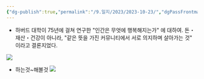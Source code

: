 ```yaml
---
{"dg-publish":true,"permalink":"/9.일지/2023/2023-10-23/","dgPassFrontmatter":true,"noteIcon":""}
---
```


- 하버드 대학이 75년에 걸쳐 연구한 "인간은 무엇에 행복해지는가" 에 대하여. 돈・재산・건강이 아니라, "같은 뜻을 가진 커뮤니티에서 서로 의지하며 살아가는 것" 이라고 결론지었다.

![](https://i.imgur.com/ZcOOJxU.png)

- 하는것~해볼것
![](https://i.imgur.com/BfiK9E9.png)
